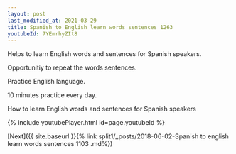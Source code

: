 ```yaml
---
layout: post
last_modified_at: 2021-03-29
title: Spanish to English learn words sentences 1263 
youtubeId: 7YEmrhyZIt8
---
```

 
 
Helps to learn English words and sentences for Spanish speakers.

Opportunitiy to repeat the words sentences. 

Practice English language. 
 
10 minutes practice every day. 
 
How to learn English words and sentences for Spanish speakers 
 
{% include youtubePlayer.html id=page.youtubeId %}
 
 
[Next]({{ site.baseurl }}{% link  split1/_posts/2018-06-02-Spanish to english learn words sentences 1103 .md%})
 
